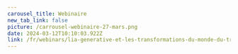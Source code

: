 ```yaml
---
carousel_title: Webinaire
new_tab_link: false
picture: /carrousel-webinaire-27-mars.png
date: 2024-03-12T10:10:03.922Z
link: /fr/webinars/lia-generative-et-les-transformations-du-monde-du-travail
---
```

